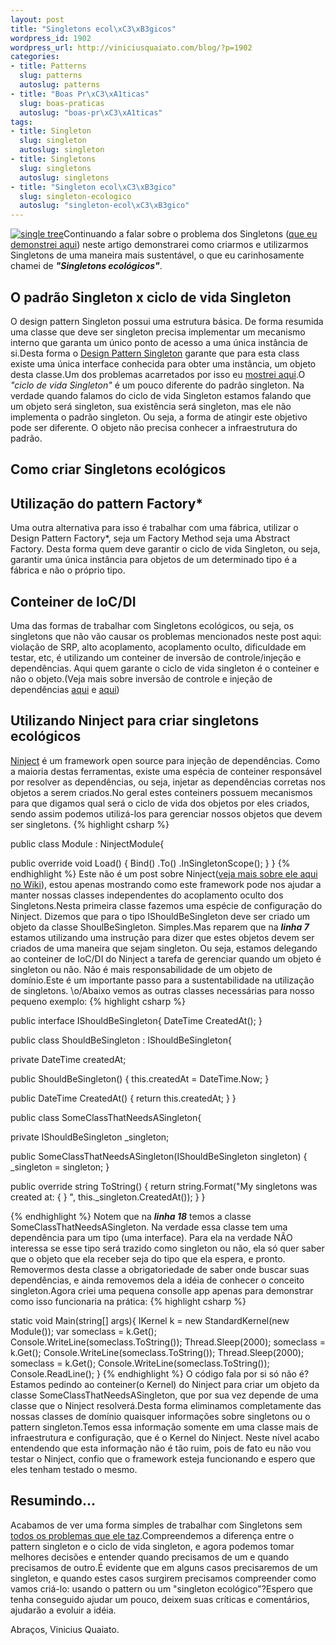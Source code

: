 ```yaml
--- 
layout: post
title: "Singletons ecol\xC3\xB3gicos"
wordpress_id: 1902
wordpress_url: http://viniciusquaiato.com/blog/?p=1902
categories: 
- title: Patterns
  slug: patterns
  autoslug: patterns
- title: "Boas Pr\xC3\xA1ticas"
  slug: boas-praticas
  autoslug: "boas-pr\xC3\xA1ticas"
tags: 
- title: Singleton
  slug: singleton
  autoslug: singleton
- title: Singletons
  slug: singletons
  autoslug: singletons
- title: "Singleton ecol\xC3\xB3gico"
  slug: singleton-ecologico
  autoslug: "singleton-ecol\xC3\xB3gico"
---
```

[![](http://viniciusquaiato.com/blog/wp-content/uploads/2010/10/single-tree-150x150.jpg "single tree")](http://viniciusquaiato.com/blog/wp-content/uploads/2010/10/single-tree.jpg)Continuando a falar sobre o problema dos Singletons ([que eu demonstrei aqui](http://viniciusquaiato.com/blog/singletons-sao-um-problema-veja/)) neste artigo demonstrarei como criarmos e utilizarmos Singletons de uma maneira mais sustentável, o que eu carinhosamente chamei de _**"Singletons ecológicos"**_.

## O padrão Singleton x ciclo de vida Singleton
O design pattern Singleton possui uma estrutura básica. De forma resumida uma classe que deve ser singleton precisa implementar um mecanismo interno que garanta um único ponto de acesso a uma única instância de si.Desta forma o [Design Pattern Singleton](http://pt.wikipedia.org/wiki/Singleton) garante que para esta class existe uma única interface conhecida para obter uma instância, um objeto desta classe.Um dos problemas acarretados por isso eu [mostrei aqui](http://viniciusquaiato.com/blog/singletons-sao-um-problema-veja/).O _"ciclo de vida Singleton"_ é um pouco diferente do padrão singleton. Na verdade quando falamos do ciclo de vida Singleton estamos falando que um objeto será singleton, sua existência será singleton, mas ele não implementa o padrão singleton. Ou seja, a forma de atingir este objetivo pode ser diferente. O objeto não precisa conhecer a infraestrutura do padrão.

## Como criar Singletons ecológicos


##

## Utilização do pattern Factory*
Uma outra alternativa para isso é trabalhar com uma fábrica, utilizar o Design Pattern Factory*, seja um Factory Method seja uma Abstract Factory. Desta forma quem deve garantir o ciclo de vida Singleton, ou seja, garantir uma única instância para objetos de um determinado tipo é a fábrica e não o próprio tipo. 

##

## Conteiner de IoC/DI
Uma das formas de trabalhar com Singletons ecológicos, ou seja, os singletons que não vão causar os problemas mencionados neste post aqui: violação de SRP, alto acoplamento, acoplamento oculto, dificuldade em testar, etc, é utilizando um conteiner de inversão de controle/injeção e dependências. Aqui quem garante o ciclo de vida singleton é o conteiner e não o objeto.(Veja mais sobre inversão de controle e injeção de dependências [aqui](http://viniciusquaiato.com/blog/injecao-de-dependencia/) e [aqui](http://viniciusquaiato.com/blog/injecao-de-dependencia-com-ms-unity/))

## Utilizando Ninject para criar singletons ecológicos
[Ninject](http://ninject.org/) é um framework open source para injeção de dependências. Como a maioria destas ferramentas, existe uma espécia de conteiner responsável por resolver as dependências, ou seja, injetar as dependências corretas nos objetos a serem criados.No geral estes conteiners possuem mecanismos para que digamos qual será o ciclo de vida dos objetos por eles criados, sendo assim podemos utilizá-los para gerenciar nossos objetos que devem ser singletons.
{% highlight csharp %}

public class Module : NinjectModule{    

public override void Load()    {        Bind<ishouldbesingleton>()            .To<shouldbesingleton>()            .InSingletonScope();
    }
}
</shouldbesingleton></ishouldbesingleton>
{% endhighlight %}
Este não é um post sobre Ninject([veja mais sobre ele aqui no Wiki](http://github.com/ninject/ninject/wiki/_pages)), estou apenas mostrando como este framework pode nos ajudar a manter nossas classes independentes do acoplamento oculto dos Singletons.Nesta primeira classe fazemos uma espécie de configuração do Ninject. Dizemos que para o tipo IShouldBeSingleton deve ser criado um objeto da classe ShoulBeSingleton. Simples.Mas reparem que na **_linha 7_** estamos utilizando uma instrução para dizer que estes objetos devem ser criados de uma maneira que sejam singleton. Ou seja, estamos delegando ao conteiner de IoC/DI do Ninject a tarefa de gerenciar quando um objeto é singleton ou não. Não é mais responsabilidade de um objeto de domínio.Este é um importante passo para a sustentabilidade na utilização de singletons. \o/Abaixo vemos as outras classes necessárias para nosso pequeno exemplo:
{% highlight csharp %}

public interface IShouldBeSingleton{    DateTime CreatedAt();
    }


public class ShouldBeSingleton : IShouldBeSingleton{    

private DateTime createdAt;
    
public ShouldBeSingleton()    {        this.createdAt = DateTime.Now;
    }
    
public DateTime CreatedAt()    {
return this.createdAt;
    }
}


public class SomeClassThatNeedsASingleton{    

private IShouldBeSingleton _singleton;
    
public SomeClassThatNeedsASingleton(IShouldBeSingleton singleton)    {        _singleton = singleton;
    }
    
public override string ToString()    {        return string.Format("My singletons was created at: {
}
", this._singleton.CreatedAt());
    }
}

{% endhighlight %}
Notem que na **_linha 18_** temos a classe SomeClassThatNeedsASingleton. Na verdade essa classe tem uma dependência para um tipo (uma interface). Para ela na verdade NÃO interessa se esse tipo será trazido como singleton ou não, ela só quer saber que o objeto que ela receber seja do tipo que ela espera, e pronto. Removermos desta classe a obrigatoriedade de saber onde buscar suas dependências, e ainda removemos dela a idéia de conhecer o conceito singleton.Agora criei uma pequena consolle app apenas para demonstrar como isso funcionaria na prática:
{% highlight csharp %}

static void Main(string[] args){    IKernel k = new StandardKernel(new Module());
var someclass = k.Get<someclassthatneedsasingleton>();
    Console.WriteLine(someclass.ToString());
    Thread.Sleep(2000);
    someclass = k.Get<someclassthatneedsasingleton>();
    Console.WriteLine(someclass.ToString());
    Thread.Sleep(2000);
    someclass = k.Get<someclassthatneedsasingleton>();
    Console.WriteLine(someclass.ToString());
    Console.ReadLine();
    }
</someclassthatneedsasingleton></someclassthatneedsasingleton></someclassthatneedsasingleton>
{% endhighlight %}
O código fala por si só não é? Estamos pedindo ao conteiner(o Kernel) do Ninject para criar um objeto da classe SomeClassThatNeedsASingleton, que por sua vez depende de uma classe que o Ninject resolverá.Desta forma eliminamos completamente das nossas classes de domínio quaisquer informações sobre singletons ou o pattern singleton.Temos essa informação somente em uma classe mais de infraestrutura e configuração, que é o Kernel do Ninject. Neste nível acabo entendendo que esta informação não é tão ruim, pois de fato eu não vou testar o Ninject, confio que o framework esteja funcionando e espero que eles tenham testado o mesmo.

## Resumindo...
Acabamos de ver uma forma simples de trabalhar com Singletons sem [todos os problemas que ele taz](http://viniciusquaiato.com/blog/singletons-sao-um-problema-veja/).Compreendemos a diferença entre o pattern singleton e o ciclo de vida singleton, e agora podemos tomar melhores decisões e entender quando precisamos de um e quando precisamos de outro.É evidente que em alguns casos precisaremos de um singleton, e quando estes casos surgirem precisamos compreender como vamos criá-lo: usando o pattern ou um "singleton ecológico"?Espero que tenha conseguido ajudar um pouco, deixem suas críticas e comentários, ajudarão a evoluir a idéia.

Abraços,
Vinicius Quaiato.
